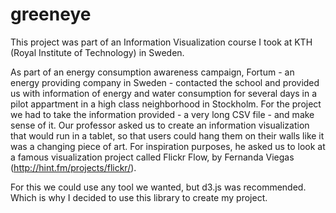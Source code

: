 # greeneye
This project was part of an Information Visualization course I took at KTH (Royal Institute of Technology) in Sweden. 

As part of an energy consumption awareness campaign, Fortum - an energy providing company in Sweden - contacted the school and provided us with information of energy and water consumption for several days in a pilot appartment in a high class neighborhood in Stockholm. 
For the project we had to take the information provided - a very long CSV file - and make sense of it. 
Our professor asked us to create an information visualization that would run in a tablet, so that users could hang them on their walls like it was a changing piece of art. 
For inspiration purposes, he asked us to look at a famous visualization project called Flickr Flow, by Fernanda Viegas (http://hint.fm/projects/flickr/).

For this we could use any tool we wanted, but d3.js was recommended. Which is why I decided to use this library to create my project. 

